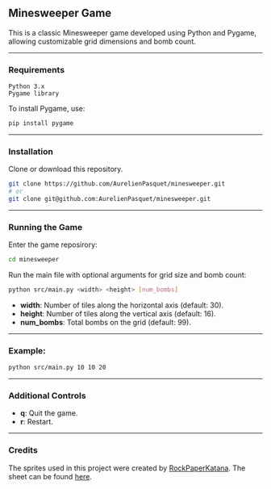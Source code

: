 ## Minesweeper Game

This is a classic Minesweeper game developed using Python and Pygame, allowing customizable grid dimensions and bomb count.

---

### Requirements

    Python 3.x
    Pygame library

To install Pygame, use:
```bash
pip install pygame
```

---

### Installation

Clone or download this repository.

```bash
git clone https://github.com/AurelienPasquet/minesweeper.git
# or
git clone git@github.com:AurelienPasquet/minesweeper.git
```

---

### Running the Game

Enter the game reposirory:

```bash
cd minesweeper
```

Run the main file with optional arguments for grid size and bomb count:

```bash
python src/main.py <width> <height> [num_bombs]
```
- **width**: Number of tiles along the horizontal axis (default: 30).
- **height**: Number of tiles along the vertical axis (default: 16).
- **num_bombs**: Total bombs on the grid (default: 99).

---

### Example:

```bash
python src/main.py 10 10 20
```

---

### Additional Controls

- **q**: Quit the game.
- **r**: Restart.

---

### Credits

The sprites used in this project were created by [RockPaperKatana](https://www.spriters-resource.com/submitter/RockPaperKatana/). The sheet can be found [here](https://www.spriters-resource.com/custom_edited/minesweepercustoms/sheet/180218/).
